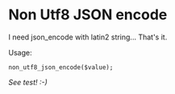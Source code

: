 Non Utf8 JSON encode
====================

I need json_encode with latin2 string... That's it.

Usage:

	non_utf8_json_encode($value);

*See test! :-)*
